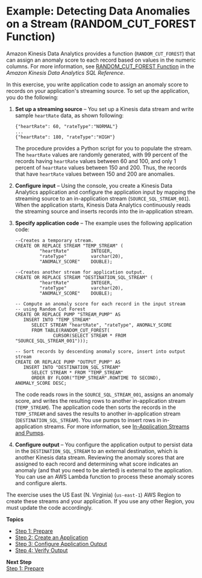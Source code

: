 # Example: Detecting Data Anomalies on a Stream \(RANDOM\_CUT\_FOREST Function\)<a name="app-anomaly-detection"></a>

Amazon Kinesis Data Analytics provides a function \(`RANDOM_CUT_FOREST`\) that can assign an anomaly score to each record based on values in the numeric columns\. For more information, see [RANDOM\_CUT\_FOREST Function](https://docs.aws.amazon.com/kinesisanalytics/latest/sqlref/analytics-sql-reference.html) in the *Amazon Kinesis Data Analytics SQL Reference*\. 

In this exercise, you write application code to assign an anomaly score to records on your application's streaming source\. To set up the application, you do the following:

1. **Set up a streaming source** – You set up a Kinesis data stream and write sample `heartRate` data, as shown following:

   ```
   {"heartRate": 60, "rateType":"NORMAL"}
   ...
   {"heartRate": 180, "rateType":"HIGH"}
   ```

   The procedure provides a Python script for you to populate the stream\. The `heartRate` values are randomly generated, with 99 percent of the records having `heartRate` values between 60 and 100, and only 1 percent of `heartRate` values between 150 and 200\. Thus, the records that have `heartRate` values between 150 and 200 are anomalies\. 

1. **Configure input** – Using the console, you create a Kinesis Data Analytics application and configure the application input by mapping the streaming source to an in\-application stream \(`SOURCE_SQL_STREAM_001`\)\. When the application starts, Kinesis Data Analytics continuously reads the streaming source and inserts records into the in\-application stream\.

1. **Specify application code** – The example uses the following application code:

   ```
   --Creates a temporary stream.
   CREATE OR REPLACE STREAM "TEMP_STREAM" (
   	        "heartRate"        INTEGER,
   	        "rateType"         varchar(20),
   	        "ANOMALY_SCORE"    DOUBLE);
   
   --Creates another stream for application output.	        
   CREATE OR REPLACE STREAM "DESTINATION_SQL_STREAM" (
   	        "heartRate"        INTEGER,
   	        "rateType"         varchar(20),
   	        "ANOMALY_SCORE"    DOUBLE);
   
   -- Compute an anomaly score for each record in the input stream
   -- using Random Cut Forest
   CREATE OR REPLACE PUMP "STREAM_PUMP" AS 
      INSERT INTO "TEMP_STREAM"
         SELECT STREAM "heartRate", "rateType", ANOMALY_SCORE 
         FROM TABLE(RANDOM_CUT_FOREST(
                 CURSOR(SELECT STREAM * FROM "SOURCE_SQL_STREAM_001")));
   
   -- Sort records by descending anomaly score, insert into output stream
   CREATE OR REPLACE PUMP "OUTPUT_PUMP" AS 
      INSERT INTO "DESTINATION_SQL_STREAM"
         SELECT STREAM * FROM "TEMP_STREAM"
         ORDER BY FLOOR("TEMP_STREAM".ROWTIME TO SECOND), ANOMALY_SCORE DESC;
   ```

   The code reads rows in the `SOURCE_SQL_STREAM_001`, assigns an anomaly score, and writes the resulting rows to another in\-application stream \(`TEMP_STREAM`\)\. The application code then sorts the records in the `TEMP_STREAM` and saves the results to another in\-application stream \(`DESTINATION_SQL_STREAM`\)\. You use pumps to insert rows in in\-application streams\. For more information, see [In\-Application Streams and Pumps](streams-pumps.md)\.

1. **Configure output** – You configure the application output to persist data in the `DESTINATION_SQL_STREAM` to an external destination, which is another Kinesis data stream\. Reviewing the anomaly scores that are assigned to each record and determining what score indicates an anomaly \(and that you need to be alerted\) is external to the application\. You can use an AWS Lambda function to process these anomaly scores and configure alerts\. 

The exercise uses the US East \(N\. Virginia\) \(`us-east-1`\) AWS Region to create these streams and your application\. If you use any other Region, you must update the code accordingly\.

**Topics**
+ [Step 1: Prepare](app-anomaly-prepare.md)
+ [Step 2: Create an Application](app-anom-score-create-app.md)
+ [Step 3: Configure Application Output](app-anomaly-create-ka-app-config-destination.md)
+ [Step 4: Verify Output](app-anomaly-verify-output.md)

**Next Step**  
[Step 1: Prepare](app-anomaly-prepare.md)